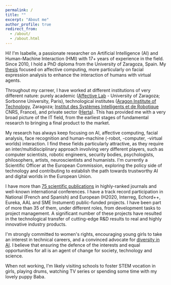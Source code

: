 ```yaml
---
permalink: /
title: ""
excerpt: "About me"
author_profile: true
redirect_from: 
  - /about/
  - /about.html
---
```


Hi! I'm Isabelle, a passionate researcher on Artificial Intelligence (AI) and Human-Machine Interaction (HMI) with 17+ years of experience in the field. Since 2010, I hold a PhD diploma from the University of Zaragoza, Spain. My [thesis](https://www.academia.edu/5104979/Affective_computing_Emotional_facial_sensing_and_multimodal_fusion_PhD_dissertation_I_Hupont_) focused on affective computing, more particularly on facial expression analysis to enhance the interaction of humans with virtual agents. 

Throughout my carreer, I have worked at different institutions of very different nature: purely academic ([Affective Lab](http://giga.cps.unizar.es/affectivelab/) - University of Zaragoza; Sorbonne University, Paris), technological institutes ([Aragon Institute of Technology](https://www.itainnova.es/), Zaragoza; [Institut des Systèmes Intelligents et de Robotique](https://www.isir.upmc.fr/) CNRS, France), and private sector ([Herta](https://hertasecurity.com/)). This has provided me with a very broad picture of the IT field, from the earliest stages of fundamental research to bringing a final product to the market.

My research has always keep focusing on AI, affective computing, facial analysis, face recognition and human-machine (-robot, -computer, -virtual worlds) interaction. I find these fields particularly attractive, as they require an inter/multidisciplinary approach involving very different players, such as computer scientists, robotic engineers, security bodies, psychologists, philosophers, artists, neuroscientists and humanists. I'm currently a Scientific Officer at the European Commission, exploring the policy side of technology and contributing to establish the path towards trustworthy AI and digital worlds in the European Union. 

I have more than [75 scientific publications](https://scholar.google.com/citations?user=jNLffNcAAAAJ&hl=es) in highly-ranked journals and well-known international conferences. I have a track record participation in National (French and Spanish) and European (H2020, Interreg, Echord++, Eureka, AAL and SME Instument) public-funded projects. I have been part of more than 35 of them, under different roles, from development tasks to project management. A significant number of these projects have resulted in the technological transfer of cutting-edge R&D results to real and highly innovative industry products.

I'm strongly committed to women's rights, encouraging young girls to take an interest in technical careers, and a convinced advocate for [diversity in AI](https://divinai.org/). I believe that ensuring the defence of the interests and equal opportunities for all is an agent of change for society, technology and science.

When not working, I'm likely visiting schools to foster STEM vocation in girls, playing drums, watching TV series or spending some time with my lovely puppy Baba. 
